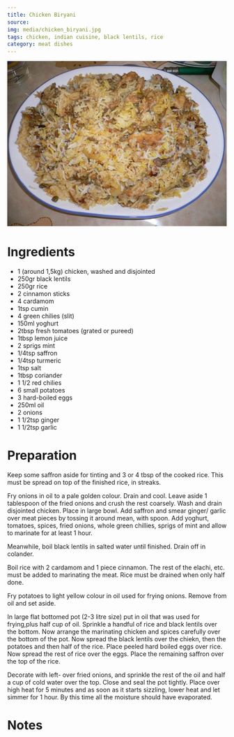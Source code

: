```yaml
---
title: Chicken Biryani
source: 
img: media/chicken_biryani.jpg
tags: chicken, indian cuisine, black lentils, rice
category: meat dishes
---
```


![Chicken Biryani](media/chicken_biryani.jpg)

Ingredients
===========

* 1 (around 1,5kg) chicken, washed and disjointed
* 250gr black lentils
* 250gr rice
* 2 cinnamon sticks
* 4 cardamom
* 1tsp cumin
* 4 green chilies (slit)
* 150ml yoghurt
* 2tbsp fresh tomatoes (grated or pureed)
* 1tbsp lemon juice
* 2 sprigs mint
* 1/4tsp saffron
* 1/4tsp turmeric
* 1tsp salt
* 1tbsp coriander
* 1 1/2 red chilies
* 6 small potatoes
* 3 hard-boiled eggs
* 250ml oil
* 2 onions
* 1 1/2tsp ginger
* 1 1/2tsp garlic

Preparation
===========

Keep some saffron aside for tinting and 3 or 4 tbsp of the cooked rice. This must be spread on top of the finished rice, in streaks.

Fry onions in oil to a pale golden colour. Drain and cool. Leave aside 1 tablespoon of the fried onions and crush the rest coarsely. Wash and drain disjointed chicken. Place in large bowl. Add saffron and smear ginger/ garlic over meat pieces by tossing it around mean, with spoon. Add yoghurt, tomatoes, spices, fried onions, whole green chillies, sprigs of mint and allow to marinate for at least 1 hour.

Meanwhile, boil black lentils in salted water until finished. Drain off in colander.

Boil rice with 2 cardamom and 1 piece cinnamon. The rest of the elachi, etc. must be added to marinating the meat. Rice must be drained when only half done.

Fry potatoes to light yellow colour in oil used for frying onions. Remove from oil and set aside.

In large flat bottomed pot (2-3 litre size) put in oil that was used for frying,plus half cup of oil. Sprinkle a handful of rice and black lentils over the bottom. Now arrange the marinating chicken and spices carefully over the bottom of the pot. Now spread the black lentils over the chiekn, then the potatoes and then half of the rice. Place peeled hard boiled eggs over rice. Now spread the rest of rice over the eggs. Place the remaining saffron over the top of the rice.

Decorate with left- over fried onions, and sprinkle the rest of the oil and half a cup of cold water over the top. Close and seal the pot tightly. Place over high heat for 5 minutes and as soon as it starts sizzling, lower heat and let simmer for 1 hour. By this time all the moisture should have evaporated.

Notes
=====

